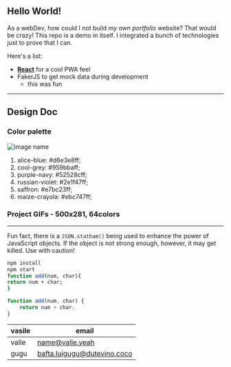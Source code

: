 ## Hello World!

As a webDev, how could I not build _my own portfolio_ website? That would be crazy!
This repo is a demo in itself. I integrated a bunch of technologies just to prove that I can.

Here's a list:

-   **[React](https://github.com/facebook/create-react-app)** for a cool PWA feel
-   FakerJS to get mock data during development
    -   this was fun

---

## Design Doc

### Color palette

![image name](https://images.ctfassets.net/al1ikk93hxev/zqr41QDJmBiKzetFJcfO2/7c661b0e8325350c40595ddd9c09147c/portfolio-gif.gif?h=250)

1. alice-blue: #d8e3e8ff;
1. cool-grey: #959bbaff;
1. purple-navy: #52528cff;
1. russian-violet: #2e1f47ff;
1. saffron: #e7bc23ff;
1. maize-crayola: #ebc747ff;

### Project GIFs - 500x281, 64colors

---

Fun fact, there is a `JSON.statham()` being used to enhance the power
of JavaScript objects. If the object is not strong enough, however, it may get killed. Use with caution!

<!-- Github specific markdown -->

```bash
npm install
npm start
function add(num, char){
return num + char;
}
```

```javascript
function add(num, char) {
	return num + char;
}
```

| vasile | email                       |
| ------ | --------------------------- |
| valle  | name@valle.yeah             |
| gugu   | bafta.luigugu@dutevino.coco |
